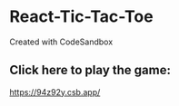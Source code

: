 # React-Tic-Tac-Toe
Created with CodeSandbox

## Click here to play the game:
https://94z92y.csb.app/
